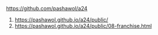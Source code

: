 <https://github.com/pashawol/a24>
1. <https://pashawol.github.io/a24/public/>
1. <https://pashawol.github.io/a24/public/08-franchise.html>